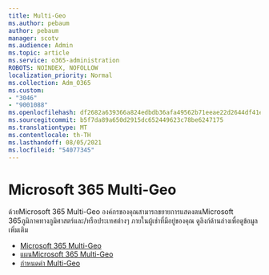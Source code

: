 ```yaml
---
title: Multi-Geo
ms.author: pebaum
author: pebaum
manager: scotv
ms.audience: Admin
ms.topic: article
ms.service: o365-administration
ROBOTS: NOINDEX, NOFOLLOW
localization_priority: Normal
ms.collection: Adm_O365
ms.custom:
- "3046"
- "9001088"
ms.openlocfilehash: df2682a639366a824edbdb36afa49562b71eeae22d2644df41e7bc68490a4f75
ms.sourcegitcommit: b5f7da89a650d2915dc652449623c78be6247175
ms.translationtype: MT
ms.contentlocale: th-TH
ms.lasthandoff: 08/05/2021
ms.locfileid: "54077345"
---
```

# <a name="microsoft-365-multi-geo"></a>Microsoft 365 Multi-Geo

ด้วยMicrosoft 365 Multi-Geo องค์กรของคุณสามารถขยายการแสดงตนMicrosoft 365ภูมิภาคทางภูมิศาสตร์และ/หรือประเทศต่างๆ ภายในผู้เช่าที่มีอยู่ของคุณ ดูลิงก์ด้านล่างเพื่อดูข้อมูลเพิ่มเติม

- [Microsoft 365 Multi-Geo](https://docs.microsoft.com/office365/enterprise/office-365-multi-geo)
- [แผนMicrosoft 365 Multi-Geo](https://docs.microsoft.com/office365/enterprise/plan-for-multi-geo)
- [กําหนดค่า Multi-Geo](https://docs.microsoft.com/office365/enterprise/multi-geo-tenant-configuration)
